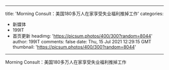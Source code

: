 
---
title: 'Morning Consult：美国180多万人在家享受失业福利推掉工作'
categories: 
 - 新媒体
 - 199IT
 - 首页更新
headimg: 'https://picsum.photos/400/300?random=8044'
author: 199IT
comments: false
date: Thu, 15 Jul 2021 12:29:15 GMT
thumbnail: 'https://picsum.photos/400/300?random=8044'
---

<div>   
Morning Consult：美国180多万人在家享受失业福利推掉工作  
</div>
            